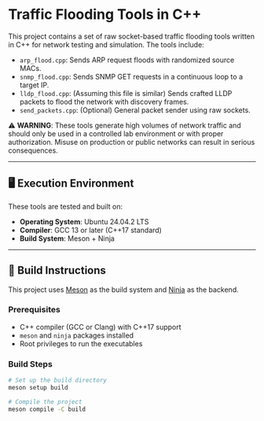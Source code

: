 # Traffic Flooding Tools in C++

This project contains a set of raw socket-based traffic flooding tools written in C++ for network testing and simulation. The tools include:

- `arp_flood.cpp`: Sends ARP request floods with randomized source MACs.
- `snmp_flood.cpp`: Sends SNMP GET requests in a continuous loop to a target IP.
- `lldp_flood.cpp`: (Assuming this file is similar) Sends crafted LLDP packets to flood the network with discovery frames.
- `send_packets.cpp`: (Optional) General packet sender using raw sockets.

⚠️ **WARNING**: These tools generate high volumes of network traffic and should only be used in a controlled lab environment or with proper authorization. Misuse on production or public networks can result in serious consequences.

---

## 🖥️ Execution Environment

These tools are tested and built on:

- **Operating System**: Ubuntu 24.04.2 LTS
- **Compiler**: GCC 13 or later (C++17 standard)
- **Build System**: Meson + Ninja

---

## 🔧 Build Instructions

This project uses [Meson](https://mesonbuild.com/) as the build system and [Ninja](https://ninja-build.org/) as the backend.

### Prerequisites

- C++ compiler (GCC or Clang) with C++17 support
- `meson` and `ninja` packages installed
- Root privileges to run the executables

### Build Steps

```bash
# Set up the build directory
meson setup build

# Compile the project
meson compile -C build
